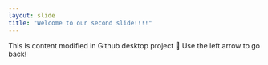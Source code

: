 ```yaml
---
layout: slide
title: "Welcome to our second slide!!!!"
---
```

This is content modified in Github desktop project :tada:
Use the left arrow to go back!
